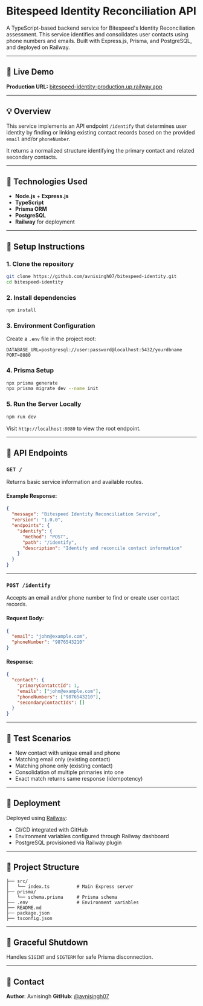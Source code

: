 # Bitespeed Identity Reconciliation API

A TypeScript-based backend service for Bitespeed's Identity Reconciliation assessment. This service identifies and consolidates user contacts using phone numbers and emails. Built with Express.js, Prisma, and PostgreSQL, and deployed on Railway.

---

## 🚀 Live Demo

**Production URL:** [bitespeed-identity-production.up.railway.app](bitespeed-identity-production.up.railway.app)



---

## 💡 Overview

This service implements an API endpoint `/identify` that determines user identity by finding or linking existing contact records based on the provided `email` and/or `phoneNumber`.

It returns a normalized structure identifying the primary contact and related secondary contacts.

---

## 📂 Technologies Used

* **Node.js** + **Express.js**
* **TypeScript**
* **Prisma ORM**
* **PostgreSQL**
* **Railway** for deployment

---

## 🚧 Setup Instructions

### 1. Clone the repository

```bash
git clone https://github.com/avnisingh07/bitespeed-identity.git
cd bitespeed-identity
```

### 2. Install dependencies

```bash
npm install
```

### 3. Environment Configuration

Create a `.env` file in the project root:

```env
DATABASE_URL=postgresql://user:password@localhost:5432/yourdbname
PORT=8080
```

### 4. Prisma Setup

```bash
npx prisma generate
npx prisma migrate dev --name init
```

### 5. Run the Server Locally

```bash
npm run dev
```

Visit `http://localhost:8080` to view the root endpoint.

---

## 🔗 API Endpoints

### `GET /`

Returns basic service information and available routes.

#### Example Response:

```json
{
  "message": "Bitespeed Identity Reconciliation Service",
  "version": "1.0.0",
  "endpoints": {
    "identify": {
      "method": "POST",
      "path": "/identify",
      "description": "Identify and reconcile contact information"
    }
  }
}
```

---

### `POST /identify`

Accepts an email and/or phone number to find or create user contact records.

#### Request Body:

```json
{
  "email": "john@example.com",
  "phoneNumber": "9876543210"
}
```

#### Response:

```json
{
  "contact": {
    "primaryContatctId": 1,
    "emails": ["john@example.com"],
    "phoneNumbers": ["9876543210"],
    "secondaryContactIds": []
  }
}
```



---

## 📅 Test Scenarios

* New contact with unique email and phone
* Matching email only (existing contact)
* Matching phone only (existing contact)
* Consolidation of multiple primaries into one
* Exact match returns same response (idempotency)

---

## 🚄 Deployment

Deployed using [Railway](https://railway.app/):

* CI/CD integrated with GitHub
* Environment variables configured through Railway dashboard
* PostgreSQL provisioned via Railway plugin

---

## 📃 Project Structure

```
├── src/
│   └── index.ts          # Main Express server
├── prisma/
│   └── schema.prisma     # Prisma schema
├── .env                  # Environment variables
├── README.md
├── package.json
├── tsconfig.json
```

---

## 🚨 Graceful Shutdown

Handles `SIGINT` and `SIGTERM` for safe Prisma disconnection.

---

## 📧 Contact

**Author**: Avnisingh
**GitHub**: [@avnisingh07](https://github.com/avnisingh07)
